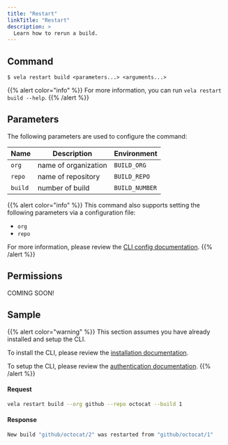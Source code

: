 ```yaml
---
title: "Restart"
linkTitle: "Restart"
description: >
  Learn how to rerun a build.
---
```


## Command

```
$ vela restart build <parameters...> <arguments...>
```

{{% alert color="info" %}}
For more information, you can run `vela restart build --help`.
{{% /alert %}}

## Parameters

The following parameters are used to configure the command:

| Name    | Description          | Environment    |
| ------- | -------------------- | -------------- |
| `org`   | name of organization | `BUILD_ORG`    |
| `repo`  | name of repository   | `BUILD_REPO`   |
| `build` | number of build      | `BUILD_NUMBER` |

{{% alert color="info" %}}
This command also supports setting the following parameters via a configuration file:

- `org`
- `repo`

For more information, please review the [CLI config documentation](/docs/cli/config/).
{{% /alert %}}

## Permissions

COMING SOON!

## Sample

{{% alert color="warning" %}}
This section assumes you have already installed and setup the CLI.

To install the CLI, please review the [installation documentation](/docs/cli/install/).

To setup the CLI, please review the [authentication documentation](/docs/cli/authentication/).
{{% /alert %}}

#### Request

```sh
vela restart build --org github --repo octocat --build 1
```

#### Response

```sh
New build "github/octocat/2" was restarted from "github/octocat/1"
```
